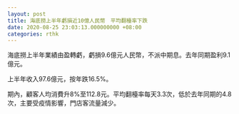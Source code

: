 ```yaml
---
layout: post
title: 海底撈上半年虧損近10億人民幣　平均翻檯率下跌
date: 2020-08-25 23:03:13.000000000 +08:00
categories: rthk
---
```


海底撈上半年業績由盈轉虧，虧損9.6億元人民幣，不派中期息。去年同期盈利9.1億元。

上半年收入97.6億元，按年跌16.5%。

期內，顧客人均消費升8%至112.8元。平均翻檯率每天3.3次，低於去年同期的4.8次，主要受疫情影響，門店客流量減少。
